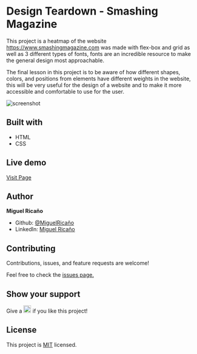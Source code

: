 # Design Teardown - Smashing Magazine

This project is a heatmap of the website https://www.smashingmagazine.com was made with flex-box and grid as well as 3 different types of fonts, fonts are an incredible resource to make the general design most approachable. 

The final lesson in this project is to be aware of how different shapes, colors, and positions from elements have different weights in the website, this will be very useful for the design of a website and to make it more accessible and comfortable to use for the user.


![screenshot](../featureDev/screenshot.jpeg)


<h2>Built with</h2>
<ul>
  <li>HTML</li>
  <li>CSS</li>
</ul>

<h2>Live demo</h2>
<a href="https://mricanho.github.io/design-teardown-project/">Visit Page</a>

<h2>Author</h2>
<p><strong>Miguel Ricaño</strong></p>
<ul>
  <li>Github: <a href="https://github.com/mricanho">@MiguelRicaño</a>
  <li>LinkedIn: <a href="https://www.linkedin.com/in/mricanho/">Miguel Ricaño</a></li>
</ul>
  
<h2>Contributing</h2>
<p>Contributions, issues, and feature requests are welcome!<p>
<p>Feel free to check the <a href="https://github.com/mricanho/design-teardown-project/issues/2">issues page.</a></p>
 
<h2>Show your support</h2>
<p> Give a 
  <g-emoji class="g-emoji" alias="star" fallback-src="https://github.githubassets.com/images/icons/emoji/unicode/2b50.png"><img class="emoji" alt="star" height="20" width="20" src="https://github.githubassets.com/images/icons/emoji/unicode/2b50.png"></g-emoji>
  if you like this project!</p>
  
<h2>License</h2>
  <p>This project is <a href="../design-teardown-project/LICENSE">MIT</a> licensed.</p>